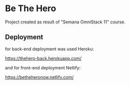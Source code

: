 # Be The Hero

Project created as result of "Semana OmniStack 11" course.


## Deployment

for back-end deployment was used Heroku:

https://thehero-back.herokuapp.com/

and for front-end deployment Netlify:

https://betheheronow.netlify.com/





